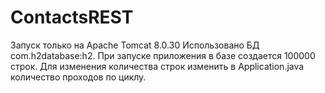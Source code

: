 # ContactsREST
Запуск только на Apache Tomcat 8.0.30
Использовано БД com.h2database:h2. При запуске приложения в базе создается 100000 строк. Для изменения количества строк изменить в Application.java количество проходов по циклу.
